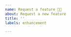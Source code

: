 ```yaml
---
name: Request a feature 🙏🏻
about: Request a new feature
title: ''
labels: enhancement

---
```


<!-- 
>> Make sure you searched opened issues! <<
-->
